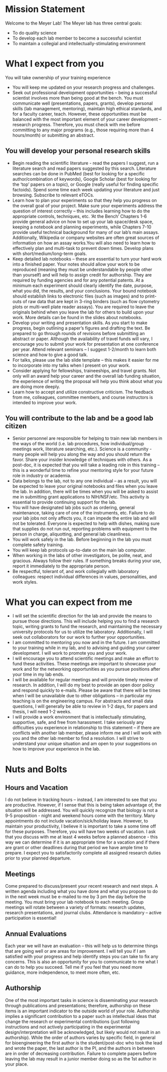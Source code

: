 # Mission Statement
Welcome to the Meyer Lab! The Meyer lab has three central goals:
-	To do quality science
-	To develop each lab member to become a successful scientist
-	To maintain a collegial and intellectually-stimulating environment

# What I expect from you
You will take ownership of your training experience
-	You will keep me updated on your research progress and challenges.
-	Seek out professional development opportunities – being a successful scientist involves more than being good at the bench. You must communicate well (presentations, papers, grants), develop personal skills (lab management, mentoring), maintain high ethical standards, and for a faculty career, teach. However, these opportunities must be balanced with the most important element of your career development – research progress. Therefore, you must check with me before committing to any major programs (e.g., those requiring more than 4 hours/month) or submitting an abstract.

## You will develop your personal research skills
-	Begin reading the scientific literature - read the papers I suggest, run a literature search and read papers suggested by this search. Literature searches can be done in PubMed (best for looking for a specific author/combination of keywords), Google Scholar (best for looking for the ‘top’ papers on a topic), or Google (really useful for finding specific factoids). Spend some time each week updating your literature and just browsing. Subscribe to relevant eTOCs.
-	Learn how to plan your experiments so that they help you progress on the overall goal of your project.  Make sure your experiments address the question of interest correctly – this includes learning how to do the appropriate controls, techniques, etc. ‘At the Bench’ Chapters 1-6 provide general advice on how to set up your lab space/desk space, keeping a notebook and planning experiments, while Chapters 7-10 provide useful technical background for many of our lab’s main assays. Additionally, Wikipedia or company websites are often great sources of information on how an assay works.You will also need to learn how to effectively plan and multi-task to prevent down times. Develop plans with short/medium/long-term goals.
-	Keep detailed lab notebooks – these are essential to turn your hard work into a finished paper. Your notes should allow your work to be reproduced (meaning they must be understandable by people other than yourself) and will help to assign credit for authorship.  They are required by funding agencies and for any potential patents.  At a minimum each experiment should clearly identify the date, purpose, what you did, the results, and your conclusions. Your bound notebook should establish links to electronic files (such as images) and to print-outs of raw data that are kept in 3-ring binders (such as flow cytometry plots or multi-well plate reader assays). You are required to leave the originals behind when you leave the lab for others to build upon your work. More details can be found in the slides about notebooks.
-	Develop your writing and presentation skills.  As you start to make progress, begin outlining a paper’s figures and drafting the text. Be prepared to go through rounds of revisions before submitting an abstract or paper.  Although the availability of travel funds will vary, I encourage you to submit your work for presentation at one conference per year. Attend relevant seminars – I suggest 1-2/month to learn both science and how to give a good talk.
  -	For talks, please use the lab slide template – this makes it easier for me to incorporate into my talks when I present on your work.
-	Consider applying for fellowships, traineeships, and travel grants.  Not only will an award help your career and the overall lab funding situation, the experience of writing the proposal will help you think about what you are doing more deeply.
-	Learn how to accept and utilize constructive criticism. The feedback from me, colleagues, committee members, and course instructors is intended to improve your work.

## You will contribute to the lab and be a good lab citizen
-	Senior personnel are responsible for helping to train new lab members in the ways of the world (i.e. lab procedures, how individual/group meetings work, literature searching, etc.). Science is a community - many people will help you along the way and you should return the favor. Share your insider knowledge of techniques with others. As a post-doc, it is expected that you will take a leading role in this training – this is a wonderful time to refine your mentoring style for your future role in industry or academia.
-	Data belongs to the lab, not to any one individual – as a result, you will be expected to leave your original notebooks and files when you leave the lab.  In addition, there will be times when you will be asked to assist me in submitting grant applications to NIH/NSF/etc. This activity is essential to provide continuing support for the lab.
-	You will have designated lab jobs such as ordering, general maintenance, taking care of one of the instruments, etc. Failure to do your lab jobs not only affects you, it can impede the entire lab and will not be tolerated. Everyone is expected to help with dishes, making sure that supplies do not run out, reporting problems with equipment to the person in charge, aliquotting, and general lab cleanliness.
-	You will work safely in the lab.  Before beginning in the lab you must complete safety training.
-	You will keep lab protocols up-to-date on the main lab computer.
-	When working in the labs of other investigators, be polite, neat, and gracious.  Always follow their rules. If something breaks during your use, report it immediately to the appropriate person.
-	Be respectful, tolerant of, and work collegially with laboratory colleagues:  respect individual differences in values, personalities, and work styles.  

# What you can expect from me
-	I will set the scientific direction for the lab and provide the means to pursue those directions.  This will include helping you to find a research topic, writing grants to fund the research, and maintaining the necessary university protocols for us to utilize the laboratory. Additionally, I will seek out collaborators for our work to further your opportunities.
-	I am committed to mentoring you now and in the future.  I am committed to your training while in my lab, and to advising and guiding your career development. I will work to promote you and your work.
-	I will encourage you to attend scientific meetings and make an effort to fund these activities. These meetings are important to showcase your work and for the networking opportunities as you pursue positions after your time in my lab ends.
-	I will be available for regular meetings and will provide timely review of research.  In addition, I will do my best to provide an open door policy and respond quickly to e-mails.  Please be aware that there will be times when I will be unavailable due to other obligations – in particular my teaching is on the engineering campus. For abstracts and small data questions, I will generally be able to review in 1-2 days, for papers and thesis, I will need 1-2 weeks.
-	I will provide a work environment that is intellectually stimulating, supportive, safe, and free from harassment. I take seriously any difficulties you experience in relationship to this statement – if there are conflicts with another lab member, please inform me and I will work with you and the other lab member to find a resolution. I will strive to understand your unique situation and am open to your suggestions on how to improve your experience in the lab.


# Nuts and Bolts
## Hours and Vacation
I do not believe in tracking hours – instead, I am interested to see that you are productive. However, if I sense that this is being taken advantage of, the situation will be addressed. You will quickly recognize that biology is not a 9-5 proposition - night and weekend hours come with the territory. Many appointments do not include vacation/sick/holiday leave. However, to maintain your productivity, I believe it is important to take a some time off for these purposes.  Therefore, you will have two weeks of vacation.  I ask that you discuss with me at least 4 weeks before a planned absence - this way we can determine if it is an appropriate time for a vacation and if there are grant or other deadlines during that period we have ample time to prepare. I expect you to satisfactorily complete all assigned research duties prior to your planned departure.

## Meetings
Come prepared to discuss/present your recent research and next steps.  A written agenda including what you have done and what you propose to do in the next week must be e-mailed to me by 3 pm the day before the meeting. You must bring your lab notebook to each meeting. Group meetings will rotate between a variety of formats:  research updates, research presentations, and journal clubs. Attendance is mandatory – active participation is essential!

## Annual Evaluations
Each year we will have an evaluation – this will help us to determine things that are going well or are areas for improvement. I will tell you if I am satisfied with your progress and help identify steps you can take to fix any concerns. This is also an opportunity for you to communicate to me what I can do to help you succeed. Tell me if you feel that you need more guidance, more independence, to meet more often, etc.

## Authorship
One of the most important tasks in science is disseminating your research through publications and presentations; therefore, authorship on these items is an important indicator to the outside world of your role. Authorship implies a significant contribution to a paper such as intellectual ideas that change the research or experimental contributions (just following instructions and not actively participating in the experimental design/interpretation will be acknowledged, but likely would not result in an authorship). While the order of authors varies by specific field, in general for bioengineering the first author is the student/post-doc who took the lead and wrote the paper, the last author is the PI, and the authors in between are in order of decreasing contribution. Failure to complete papers before leaving the lab may result in a junior member doing so as the 1st author in your place.
